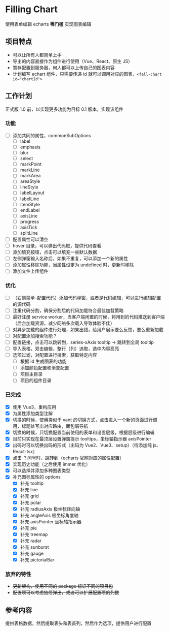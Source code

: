 # Filling Chart

使用表单编辑 echarts **零门槛** 实现图表编辑

## 项目特点

- 可以让所有人都简单上手
- 导出的内容直接作为组件进行使用（Vue、React、原生 JS）
- 暂存配置到服务器，何人都可以上传自己的图表内容
- 计划编写 echart 组件，只需要传递 id 就可以调用对应的图表，`<fall-chart id="chartId">`

## 工作计划

正式版 1.0 前，以实现更多功能为目标
0.1 版本，实现该组件

### 功能

- [ ] 添加共同的属性，commonSubOptions
  - [ ] label
  - [ ] emphasis
  - [ ] blur
  - [ ] select
  - [ ] markPoint
  - [ ] markLine
  - [ ] markArea
  - [ ] areaStyle
  - [ ] lineStyle
  - [ ] labelLayout
  - [ ] labelLine
  - [ ] itemStyle
  - [ ] endLabel
  - [ ] axisLine
  - [ ] progress
  - [ ] axisTick
  - [ ] splitLine
- [ ] 配置属性可以清空
- [ ] hover 目录，可以弹出代码框，提供代码查看
- [ ] 添加填充按钮，点击可以填充一些默认数据
- [ ] 左侧弹窗输入名称后，如果不重复，可以添加一个新的属性
- [ ] 添加属性移除功能，当属性设定为 undefined 时，更新时移除
- [ ] 添加文件上传组件
 
### 优化

- [ ] （右侧菜单-配置代码）添加代码弹窗，或者是代码编辑，可以进行编辑配置的源代码
- [ ] 注重代码分割，确保分割后的代码加载符合最佳加载策略
- [ ] 最好注册 service worker，当客户端闲置的时候，将用到的代码推送到客户端（后台加载资源，减少网络多次载入导致体验不佳）
- [ ] 对异步加载的组件进行处理，如果出错，给用户展示要么反馈，要么重新加载
- [ ] 对配置添加搜索功能？
- [ ] 配置链接，点击可以跳转到，series-xAxis tooltip -> 跳转到全局 tooltip
- [ ] 导入表格，双击编辑，整行（列）选取，选中内容高亮
- [ ] 选项过滤，对配置进行搜索，获取特定内容
  - [ ] 根据 id 生成图表的功能
  - [ ] 添加颜色配置和渐变配置
  - [ ] 项目主目录
  - [ ] 项目的组件目录

### 已完成

- [x] 使用 Vue3，重构应用
- [x] 为属性添加类型注解
- [x] 切换的时候，使用类似于 vant 的切换方式，点击进入一个新的页面进行调用，标题处写出对应路由，面包屑导航
- [x] 切换的时候，只切换配置当前使用的表单和设置层级，根据层级进行编辑
- [x] 目前只实现在最顶层设置弹窗提示 tooltips，坐标轴指示器 axisPointer
- [x] 出码时可以切换出码的形式（出码为 Vue2、Vue3、setup）（待添加纯 js、React-tsx）
- [x] 点击 ？问号时，跳转到（echarts 官网对应的属性配置）
- [x] 实现历史功能（之后使用 immer 优化）
- [x] 可以选择并添加多种图表类型
- [x] 补充图标属性的 options
  - [x] 补充 tooltip
  - [x] 补充 line
  - [x] 补充 grid
  - [x] 补充 polar
  - [x] 补充 radiusAxis 极坐标径向轴
  - [x] 补充 angleAxis 极坐标角度轴
  - [x] 补充 axisPointer 坐标轴指示器
  - [x] 补充 pie
  - [x] 补充 treemap
  - [x] 补充 radar
  - [x] 补充 sunburst
  - [x] 补充 gauge
  - [x] 补充 pictorialBar
### 放弃的特性

- ~~更新架构，使用不同的 package 标识不同的项目包~~
- ~~配置项可以考虑抽屉弹出，或者可以扩展配置项的列数~~

## 参考内容

提供表格数据，然后提取表头和表首列，然后作为选项，提供用户进行配置
